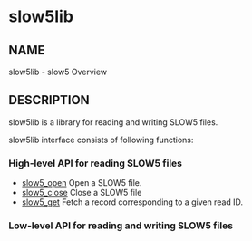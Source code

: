 # slow5lib

## NAME

slow5lib - slow5 Overview

## DESCRIPTION

slow5lib is a library for reading and writing SLOW5 files.

slow5lib interface consists of following functions:

### High-level API for reading SLOW5 files

* [slow5_open](slow5_api/slow5_open.md)
    Open a SLOW5 file.
* [slow5_close](slow5_api/slow5_close.md)
    Close a  SLOW5 file
* [slow5_get](slow5_api/slow5_open.md)
    Fetch a record corresponding to a given read ID.

### Low-level API for reading and writing SLOW5 files
